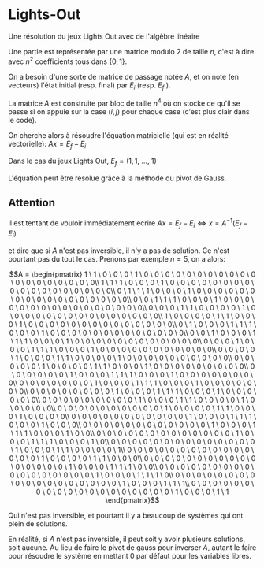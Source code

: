 # Lights-Out
Une résolution du jeux Lights Out avec de l'algèbre linéaire

Une partie est représentée par une matrice modulo 2 de taille $n$, c'est à dire avec $n^2$ coefficients tous dans $`\{0, 1\}`$.

On a besoin d'une sorte de matrice de passage notée $A$, et on note (en vecteurs) l'état initial (resp. final) par $E_i$ (resp. $E_f$ ).

La matrice $A$ est construite par bloc de taille $n^4$ où on stocke ce qu'il se passe si on appuie sur la case $(i, j)$ pour chaque case (c'est plus clair dans le code).

On cherche alors à résoudre l'équation matricielle (qui est en réalité vectorielle): $Ax = E_f - E_i$

Dans le cas du jeux Lights Out, $E_f = (1, 1, \ ... , \ 1)$

L'équation peut être résolue grâce à la méthode du pivot de Gauss.

## Attention
Il est tentant de vouloir immédiatement écrire $Ax = E_f - E_i \iff x = A^{-1}\bigl( E_f - E_i \big)$

et dire que si $A$ n'est pas inversible, il n'y a pas de solution. Ce n'est pourtant pas du tout le cas. Prenons par exemple $n = 5$, on a alors:
```math
A = \begin{pmatrix}
1 \ 1 \ 0 \ 0 \ 0 \ 1 \ 0 \ 0 \ 0 \ 0 \ 0 \ 0 \ 0 \ 0 \ 0 \ 0 \ 0 \ 0 \ 0 \ 0 \ 0 \ 0 \ 0 \ 0 \ 0\\
1 \ 1 \ 1 \ 0 \ 0 \ 0 \ 1 \ 0 \ 0 \ 0 \ 0 \ 0 \ 0 \ 0 \ 0 \ 0 \ 0 \ 0 \ 0 \ 0 \ 0 \ 0 \ 0 \ 0 \ 0\\
0 \ 1 \ 1 \ 1 \ 0 \ 0 \ 0 \ 1 \ 0 \ 0 \ 0 \ 0 \ 0 \ 0 \ 0 \ 0 \ 0 \ 0 \ 0 \ 0 \ 0 \ 0 \ 0 \ 0 \ 0\\
0 \ 0 \ 1 \ 1 \ 1 \ 0 \ 0 \ 0 \ 1 \ 0 \ 0 \ 0 \ 0 \ 0 \ 0 \ 0 \ 0 \ 0 \ 0 \ 0 \ 0 \ 0 \ 0 \ 0 \ 0\\
0 \ 0 \ 0 \ 1 \ 1 \ 0 \ 0 \ 0 \ 0 \ 1 \ 0 \ 0 \ 0 \ 0 \ 0 \ 0 \ 0 \ 0 \ 0 \ 0 \ 0 \ 0 \ 0 \ 0 \ 0\\
1 \ 0 \ 0 \ 0 \ 0 \ 1 \ 1 \ 0 \ 0 \ 0 \ 1 \ 0 \ 0 \ 0 \ 0 \ 0 \ 0 \ 0 \ 0 \ 0 \ 0 \ 0 \ 0 \ 0 \ 0\\
0 \ 1 \ 0 \ 0 \ 0 \ 1 \ 1 \ 1 \ 0 \ 0 \ 0 \ 1 \ 0 \ 0 \ 0 \ 0 \ 0 \ 0 \ 0 \ 0 \ 0 \ 0 \ 0 \ 0 \ 0\\
0 \ 0 \ 1 \ 0 \ 0 \ 0 \ 1 \ 1 \ 1 \ 0 \ 0 \ 0 \ 1 \ 0 \ 0 \ 0 \ 0 \ 0 \ 0 \ 0 \ 0 \ 0 \ 0 \ 0 \ 0\\
0 \ 0 \ 0 \ 1 \ 0 \ 0 \ 0 \ 1 \ 1 \ 1 \ 0 \ 0 \ 0 \ 1 \ 0 \ 0 \ 0 \ 0 \ 0 \ 0 \ 0 \ 0 \ 0 \ 0 \ 0\\
0 \ 0 \ 0 \ 0 \ 1 \ 0 \ 0 \ 0 \ 1 \ 1 \ 0 \ 0 \ 0 \ 0 \ 1 \ 0 \ 0 \ 0 \ 0 \ 0 \ 0 \ 0 \ 0 \ 0 \ 0\\
0 \ 0 \ 0 \ 0 \ 0 \ 1 \ 0 \ 0 \ 0 \ 0 \ 1 \ 1 \ 0 \ 0 \ 0 \ 1 \ 0 \ 0 \ 0 \ 0 \ 0 \ 0 \ 0 \ 0 \ 0\\
0 \ 0 \ 0 \ 0 \ 0 \ 0 \ 1 \ 0 \ 0 \ 0 \ 1 \ 1 \ 1 \ 0 \ 0 \ 0 \ 1 \ 0 \ 0 \ 0 \ 0 \ 0 \ 0 \ 0 \ 0\\
0 \ 0 \ 0 \ 0 \ 0 \ 0 \ 0 \ 1 \ 0 \ 0 \ 0 \ 1 \ 1 \ 1 \ 0 \ 0 \ 0 \ 1 \ 0 \ 0 \ 0 \ 0 \ 0 \ 0 \ 0\\
0 \ 0 \ 0 \ 0 \ 0 \ 0 \ 0 \ 0 \ 1 \ 0 \ 0 \ 0 \ 1 \ 1 \ 1 \ 0 \ 0 \ 0 \ 1 \ 0 \ 0 \ 0 \ 0 \ 0 \ 0\\
0 \ 0 \ 0 \ 0 \ 0 \ 0 \ 0 \ 0 \ 0 \ 1 \ 0 \ 0 \ 0 \ 1 \ 1 \ 0 \ 0 \ 0 \ 0 \ 1 \ 0 \ 0 \ 0 \ 0 \ 0\\
0 \ 0 \ 0 \ 0 \ 0 \ 0 \ 0 \ 0 \ 0 \ 0 \ 1 \ 0 \ 0 \ 0 \ 0 \ 1 \ 1 \ 0 \ 0 \ 0 \ 1 \ 0 \ 0 \ 0 \ 0\\
0 \ 0 \ 0 \ 0 \ 0 \ 0 \ 0 \ 0 \ 0 \ 0 \ 0 \ 1 \ 0 \ 0 \ 0 \ 1 \ 1 \ 1 \ 0 \ 0 \ 0 \ 1 \ 0 \ 0 \ 0\\
0 \ 0 \ 0 \ 0 \ 0 \ 0 \ 0 \ 0 \ 0 \ 0 \ 0 \ 0 \ 1 \ 0 \ 0 \ 0 \ 1 \ 1 \ 1 \ 0 \ 0 \ 0 \ 1 \ 0 \ 0\\
0 \ 0 \ 0 \ 0 \ 0 \ 0 \ 0 \ 0 \ 0 \ 0 \ 0 \ 0 \ 0 \ 1 \ 0 \ 0 \ 0 \ 1 \ 1 \ 1 \ 0 \ 0 \ 0 \ 1 \ 0\\
0 \ 0 \ 0 \ 0 \ 0 \ 0 \ 0 \ 0 \ 0 \ 0 \ 0 \ 0 \ 0 \ 0 \ 1 \ 0 \ 0 \ 0 \ 1 \ 1 \ 0 \ 0 \ 0 \ 0 \ 1\\
0 \ 0 \ 0 \ 0 \ 0 \ 0 \ 0 \ 0 \ 0 \ 0 \ 0 \ 0 \ 0 \ 0 \ 0 \ 1 \ 0 \ 0 \ 0 \ 0 \ 1 \ 1 \ 0 \ 0 \ 0\\
0 \ 0 \ 0 \ 0 \ 0 \ 0 \ 0 \ 0 \ 0 \ 0 \ 0 \ 0 \ 0 \ 0 \ 0 \ 0 \ 1 \ 0 \ 0 \ 0 \ 1 \ 1 \ 1 \ 0 \ 0\\
0 \ 0 \ 0 \ 0 \ 0 \ 0 \ 0 \ 0 \ 0 \ 0 \ 0 \ 0 \ 0 \ 0 \ 0 \ 0 \ 0 \ 1 \ 0 \ 0 \ 0 \ 1 \ 1 \ 1 \ 0\\
0 \ 0 \ 0 \ 0 \ 0 \ 0 \ 0 \ 0 \ 0 \ 0 \ 0 \ 0 \ 0 \ 0 \ 0 \ 0 \ 0 \ 0 \ 1 \ 0 \ 0 \ 0 \ 1 \ 1 \ 1\\
0 \ 0 \ 0 \ 0 \ 0 \ 0 \ 0 \ 0 \ 0 \ 0 \ 0 \ 0 \ 0 \ 0 \ 0 \ 0 \ 0 \ 0 \ 0 \ 1 \ 0 \ 0 \ 0 \ 1 \ 1
    \end{pmatrix}
```
Qui n'est pas inversible, et pourtant il y a beaucoup de systèmes qui ont plein de solutions.

En réalité, si $A$ n'est pas inversible, il peut soit y avoir plusieurs solutions, soit aucune. Au lieu de faire le pivot de gauss pour inverser $A$, autant le faire pour résoudre le système en mettant $0$ par défaut pour les variables libres.
